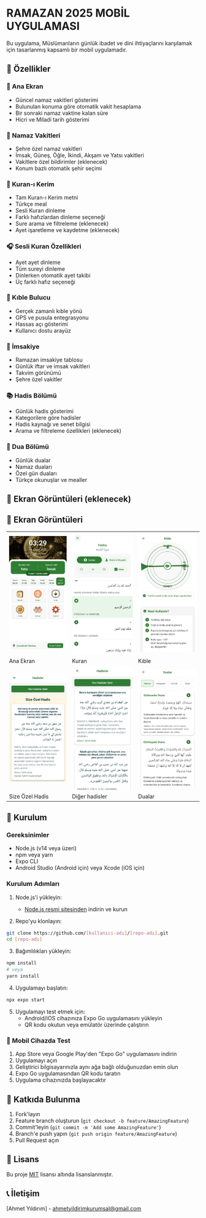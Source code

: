 # RAMAZAN 2025 MOBİL UYGULAMASI

Bu uygulama, Müslümanların günlük ibadet ve dini ihtiyaçlarını karşılamak için tasarlanmış kapsamlı bir mobil uygulamadır.

## 🌟 Özellikler

### 📱 Ana Ekran

- Güncel namaz vakitleri gösterimi
- Bulunulan konuma göre otomatik vakit hesaplama
- Bir sonraki namaz vaktine kalan süre
- Hicri ve Miladi tarih gösterimi

### 🕌 Namaz Vakitleri

- Şehre özel namaz vakitleri
- İmsak, Güneş, Öğle, İkindi, Akşam ve Yatsı vakitleri
- Vakitlere özel bildirimler (eklenecek)
- Konum bazlı otomatik şehir seçimi

### 📖 Kuran-ı Kerim

- Tam Kuran-ı Kerim metni
- Türkçe meal
- Sesli Kuran dinleme
- Farklı hafızlardan dinleme seçeneği
- Sure arama ve filtreleme (eklenecek)
- Ayet işaretleme ve kaydetme (eklenecek)

### 🎧 Sesli Kuran Özellikleri

- Ayet ayet dinleme
- Tüm sureyi dinleme
- Dinlerken otomatik ayet takibi
- Üç farklı hafız seçeneği

### 🧭 Kıble Bulucu

- Gerçek zamanlı kıble yönü
- GPS ve pusula entegrasyonu
- Hassas açı gösterimi
- Kullanıcı dostu arayüz

### 📅 İmsakiye

- Ramazan imsakiye tablosu
- Günlük iftar ve imsak vakitleri
- Takvim görünümü
- Şehre özel vakitler

### 📚 Hadis Bölümü

- Günlük hadis gösterimi
- Kategorilere göre hadisler
- Hadis kaynağı ve senet bilgisi
- Arama ve filtreleme özellikleri (eklenecek)

### 🤲 Dua Bölümü

- Günlük dualar
- Namaz duaları
- Özel gün duaları
- Türkçe okunuşlar ve mealler

## 📸 Ekran Görüntüleri (eklenecek)

## 📸 Ekran Görüntüleri

<table>
  <tr>
    <td><img src="./assets/ss/ana.jpeg" width="270" alt="Ana Ekran"></td>
    <td><img src="./assets/ss/kuran.jpeg" width="270" alt="Kuran"></td>
    <td><img src="./assets/ss/kible.jpeg" width="270" alt="Kible"></td>
  </tr>
  <tr>
    <td>Ana Ekran</td>
    <td>Kuran</td>
    <td>Kıble</td>
  </tr>
  <tr>
    <td><img src="./assets/ss/hadis1.jpeg" width="300" alt="hadis1"></td>
    <td><img src="./assets/ss/hadis2.jpeg" width="300" alt="hadis2"></td>
    <td><img src="./assets/ss/dua.jpeg" width="300" alt="dua"></td>
  </tr>
  <tr>
    <td>Size Özel Hadis</td>
    <td>Diğer hadisler</td>
    <td>Dualar</td>
  </tr>
</table>



## 🚀 Kurulum

### Gereksinimler

- Node.js (v14 veya üzeri)
- npm veya yarn
- Expo CLI
- Android Studio (Android için) veya Xcode (iOS için)

### Kurulum Adımları

1. Node.js'i yükleyin:

   - [Node.js resmi sitesinden](https://nodejs.org/) indirin ve kurun

2. Repo'yu klonlayın:

```bash
git clone https://github.com/[kullanıcı-adı]/[repo-adı].git
cd [repo-adı]
```

3. Bağımlılıkları yükleyin:

```bash
npm install
# veya
yarn install
```

4. Uygulamayı başlatın:

```bash
npx expo start
```

5. Uygulamayı test etmek için:
   - Android/iOS cihazınıza Expo Go uygulamasını yükleyin
   - QR kodu okutun veya emülatör üzerinde çalıştırın

### 📱 Mobil Cihazda Test

1. App Store veya Google Play'den "Expo Go" uygulamasını indirin
2. Uygulamayı açın
3. Geliştirici bilgisayarınızla aynı ağa bağlı olduğunuzdan emin olun
4. Expo Go uygulamasından QR kodu taratın
5. Uygulama cihazınızda başlayacaktır

## 🤝 Katkıda Bulunma

1. Fork'layın
2. Feature branch oluşturun (`git checkout -b feature/AmazingFeature`)
3. Commit'leyin (`git commit -m 'Add some AmazingFeature'`)
4. Branch'e push yapın (`git push origin feature/AmazingFeature`)
5. Pull Request açın

## 📄 Lisans

Bu proje [MIT](LICENSE) lisansı altında lisanslanmıştır.

## 📞 İletişim

[Ahmet Yıldırım] - ahmetyildirimkurumsal@gmail.com
